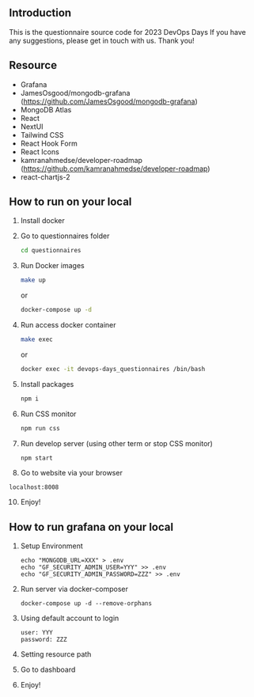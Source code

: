## Introduction

This is the questionnaire source code for 2023 DevOps Days
If you have any suggestions, please get in touch with us. Thank you!

## Resource

- Grafana
- JamesOsgood/mongodb-grafana (https://github.com/JamesOsgood/mongodb-grafana)
- MongoDB Atlas
- React
- NextUI
- Tailwind CSS
- React Hook Form
- React Icons
- kamranahmedse/developer-roadmap (https://github.com/kamranahmedse/developer-roadmap)
- react-chartjs-2

## How to run on your local

1. Install docker

2. Go to questionnaires folder

   ```bash
   cd questionnaires
   ```

3. Run Docker images

   ```bash
   make up
   ```

   or

   ```bash
   docker-compose up -d
   ```

4. Run access docker container

   ```bash
   make exec
   ```

   or

   ```bash
   docker exec -it devops-days_questionnaires /bin/bash
   ```

5. Install packages

   ```bash
   npm i
   ```

6. Run CSS monitor

   ```bash
   npm run css
   ```

7. Run develop server (using other term or stop CSS monitor)

   ```bash
   npm start
   ```

8. Go to website via your browser

```
localhost:8008
```

10. Enjoy!

## How to run grafana on your local

1. Setup Environment

   ```
   echo "MONGODB_URL=XXX" > .env
   echo "GF_SECURITY_ADMIN_USER=YYY" >> .env
   echo "GF_SECURITY_ADMIN_PASSWORD=ZZZ" >> .env
   ```

2. Run server via docker-composer

   ```
   docker-compose up -d --remove-orphans
   ```

3. Using default account to login

   ```
   user: YYY
   password: ZZZ
   ```

4. Setting resource path

5. Go to dashboard

6. Enjoy!
